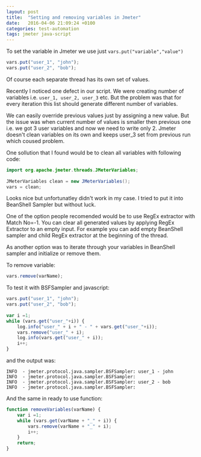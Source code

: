 ```yaml
---
layout: post
title:  "Setting and removing variables in Jmeter"
date:   2016-04-06 21:09:24 +0100
categories: test-automation
tags: jmeter java-script
---
```



To set the variable in Jmeter we use just `vars.put("variable","value")`

```javascript
vars.put("user_1", "john");
vars.put("user_2", "bob");
```

Of course each separate thread has its own set of values.

Recently I noticed one defect in our script. We were creating number of variables i.e. `user_1, user_2, user_3` etc. But the problem was that for every iteration this list should generate different number of variables. 

We can easily override previous values just by assigning a new value. 
But the issue was when current number of values is smaller then previous one i.e. we got 3 user variables and now we need to write only 2. Jmeter doesn't clean variables on its own and keeps user_3 set from previous run which coused problem.

One sollution that I found would be to clean all variables with following code:

```java
import org.apache.jmeter.threads.JMeterVariables; 
	
JMeterVariables clean = new JMeterVariables(); 
vars = clean;
```

Looks nice but unfortunatley didn't work in my case. I tried to put it into BeanShell Sampler but without luck.

One of the option people recomended would be to use RegEx extractor with Match No=-1. You can clear all generated values by applying RegEx Extractor to an empty input.
For example you can add empty BeanShell sampler and child RegEx extractor at the beginning of the thread. 

As another option was to iterate through your variables in BeanShell sampler and initialize or remove them. 

To remove variable:

```javascript
vars.remove(varName);
```

To test it with BSFSampler and javascript: 

```javascript
vars.put("user_1", "john");
vars.put("user_2", "bob");
	
var i =1;
while (vars.get("user_"+i)) {
	log.info("user_" + i + " - " + vars.get("user_"+i));
	vars.remove("user_" + i);   	
   	log.info(vars.get("user_" + i));
   	i++;
}
```
	
and the output was:

	INFO  - jmeter.protocol.java.sampler.BSFSampler: user_1 - john 
	INFO  - jmeter.protocol.java.sampler.BSFSampler:  
	INFO  - jmeter.protocol.java.sampler.BSFSampler: user_2 - bob  
	INFO  - jmeter.protocol.java.sampler.BSFSampler:  
	
	
And the same in ready to use function:

```javascript
function removeVariables(varName) {
	var i =1;
	while (vars.get(varName + "_" + i)) {
		vars.remove(varName + "_" + i);  
		i++;
	}	
	return;
}
```